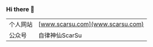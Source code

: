 ### Hi there 👋

<!--
**scarsu/scarsu** is a ✨ _special_ ✨ repository because its `README.md` (this file) appears on your GitHub profile.

Here are some ideas to get you started:

- 🔭 I’m currently working on ...
- 🌱 I’m currently learning ...
- 👯 I’m looking to collaborate on ...
- 🤔 I’m looking for help with ...
- 💬 Ask me about ...
- 📫 How to reach me: ...
- 😄 Pronouns: ...
- ⚡ Fun fact: ...
-->

<!--
[![ScarSu's github stats](https://github-readme-stats.vercel.app/api?username=scarsu)](https://github.com/anuraghazra/github-readme-stats)
-->

| | |
|--|--|
| 个人网站 | [www.scarsu.com](www.scarsu.com) |
| 公众号 | 自律神仙ScarSu |
